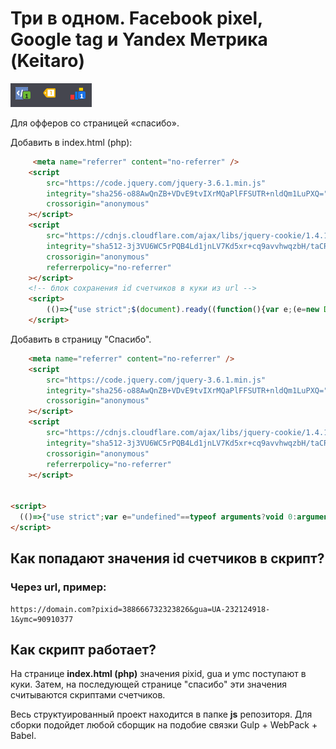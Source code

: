 # Три в одном. Facebook pixel, Google tag и Yandex Метрика (Keitaro)

![counters_Pic](counters_Pic.png)

Для офферов со страницей «спасибо».  

Добавить в index.html (php):

```html
     <meta name="referrer" content="no-referrer" />
	<script
		src="https://code.jquery.com/jquery-3.6.1.min.js"
		integrity="sha256-o88AwQnZB+VDvE9tvIXrMQaPlFFSUTR+nldQm1LuPXQ="
		crossorigin="anonymous"
	></script>
	<script
		src="https://cdnjs.cloudflare.com/ajax/libs/jquery-cookie/1.4.1/jquery.cookie.min.js"
		integrity="sha512-3j3VU6WC5rPQB4Ld1jnLV7Kd5xr+cq9avvhwqzbH/taCRNURoeEpoPBK9pDyeukwSxwRPJ8fDgvYXd6SkaZ2TA=="
		crossorigin="anonymous"
		referrerpolicy="no-referrer"
	></script>
	<!-- блок сохранения id счетчиков в куки из url -->
	<script>
		(()=>{"use strict";$(document).ready((function(){var e;(e=new Date).setTime(e.getTime()+432e6),1==!"{gua}".includes("{")&&$.cookie("gua","{gua}",{expires:e,path:"/"}),1==!"{pixid}".includes("{")&&$.cookie("pixid","{pixid}",{expires:e,path:"/"}),1==!"{ymc}".includes("{")&&$.cookie("ymc","{ymc}",{expires:e,path:"/"})}))})();
	</script>
```

Добавить в страницу "Спасибо". 

```html
	<meta name="referrer" content="no-referrer" />
	<script
		src="https://code.jquery.com/jquery-3.6.1.min.js"
		integrity="sha256-o88AwQnZB+VDvE9tvIXrMQaPlFFSUTR+nldQm1LuPXQ="
		crossorigin="anonymous"
	></script>
	<script
		src="https://cdnjs.cloudflare.com/ajax/libs/jquery-cookie/1.4.1/jquery.cookie.min.js"
		integrity="sha512-3j3VU6WC5rPQB4Ld1jnLV7Kd5xr+cq9avvhwqzbH/taCRNURoeEpoPBK9pDyeukwSxwRPJ8fDgvYXd6SkaZ2TA=="
		crossorigin="anonymous"
		referrerpolicy="no-referrer"
	></script>


<script>
  (()=>{"use strict";var e="undefined"==typeof arguments?void 0:arguments;$(document).ready((function(){var o;o=$.cookie("gua")?$.cookie("gua"):void 0,$.getScript("https://www.googletagmanager.com/gtag/js?id=".concat(o)).done((function(){window.dataLayer=window.dataLayer||[];var o=function(){return dataLayer.push(e)};o(new Date),o(),o(),console.log("GTAG Success")})).fail((function(){console.log("GTAG Err")})),function(){try{var e,o,t,c=$.cookie("pixid")?$.cookie("pixid"):void 0,n=window,a=document,r="script";if(n.fbq)return;e=n.fbq=function(){e.callMethod?e.callMethod.apply(e,arguments):e.queue.push(arguments)},n._fbq||(n._fbq=e),e.push=e,e.loaded=!0,e.version="2.0",e.queue=[],(o=a.createElement(r)).async=!0,o.src="https://connect.facebook.net/en_US/fbevents.js",(t=a.getElementsByTagName(r)[0]).parentNode.insertBefore(o,t),fbq("init",c),fbq("track","Lead"),console.log("Facebook Pixel Success")}catch(r){console.log("Facebook Pixel Err")}}(),function(){try{var e,o,t=$.cookie("ymc")?$.cookie("ymc"):void 0,c=window,n=document,a="script",r="https://mc.yandex.ru/metrika/tag.js";c.ym=c.ym||function(){(c.ym.a=c.ym.a||[]).push(arguments)},c.ym.l=1*new Date;for(var i=0;i<document.scripts.length;i++)if(document.scripts[i].src===r)return;e=n.createElement(a),o=n.getElementsByTagName(a)[0],e.async=1,e.src=r,o.parentNode.insertBefore(e,o),ym(t,"init",{clickmap:!0,trackLinks:!0,accurateTrackBounce:!0}),console.log("Яндекс Метрика Success")}catch(n){console.log("Яндекс Метрика Err")}}()}))})();
</script>
```

## Как попадают значения id счетчиков в скрипт?

### Через url, пример:

```url
https://domain.com?pixid=388666732323826&gua=UA-232124918-1&ymc=90910377
```

 

## Как скрипт работает?

На странице **index.html (php)** значения pixid, gua и ymc поступают в куки. Затем, на последующей странице "спасибо" эти значения считываются скриптами счетчиков. 

Весь структуированный проект находится в папке **js** репозиторя. Для сборки подойдет любой сборщик на подобие связки Gulp + WebPack + Babel.

